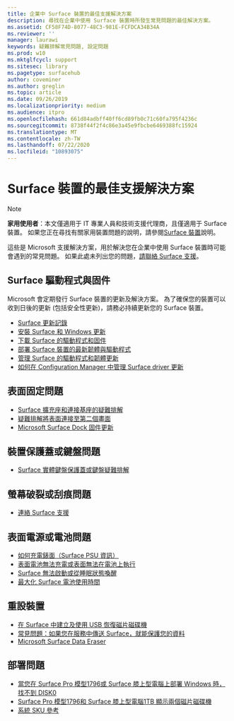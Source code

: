 ```yaml
---
title: 企業中 Surface 裝置的最佳支援解決方案
description: 尋找在企業中使用 Surface 裝置時所發生常見問題的最佳解決方案。
ms.assetid: CF58F74D-8077-48C3-981E-FCFDCA34B34A
ms.reviewer: ''
manager: laurawi
keywords: 疑難排解常見問題, 設定問題
ms.prod: w10
ms.mktglfcycl: support
ms.sitesec: library
ms.pagetype: surfacehub
author: coveminer
ms.author: greglin
ms.topic: article
ms.date: 09/26/2019
ms.localizationpriority: medium
ms.audience: itpro
ms.openlocfilehash: 661d84adbff40ff6cd89fb0c71c60fa795f4236c
ms.sourcegitcommit: 8738f44f2f4c86e3a45e9fbcbe6469388fc15924
ms.translationtype: MT
ms.contentlocale: zh-TW
ms.lasthandoff: 07/22/2020
ms.locfileid: "10893075"
---
```

# Surface 裝置的最佳支援解決方案

> [!Note]
> **家用使用者**：本文僅適用于 IT 專業人員和技術支援代理商，且僅適用于 Surface 裝置。 如果您正在尋找有關家用裝置問題的說明，請參閱[Surface 裝置](https://support.microsoft.com/products/surface-devices)說明。

這些是 Microsoft 支援解決方案，用於解決您在企業中使用 Surface 裝置時可能會遇到的常見問題。 如果此處未列出您的問題，[請聯絡 Surface 支援](contact-surface-support.md?tabs=online)。

##  <a name="surface-drivers-and-firmware"></a>Surface 驅動程式與固件

Microsoft 會定期發行 Surface 裝置的更新及解決方案。 為了確保您的裝置可以收到日後的更新 (包括安全性更新)，請務必持續更新您的 Surface 裝置。

- [Surface 更新記錄](https://www.microsoft.com/surface/support/install-update-activate/surface-update-history)
- [安裝 Surface 和 Windows 更新](https://www.microsoft.com/surface/support/performance-and-maintenance/install-software-updates-for-surface?os=windows-10&=undefined)
- [下載 Surface 的驅動程式和固件](https://support.microsoft.com/help/4023482)
- [部署 Surface 裝置的最新韌體與驅動程式](https://docs.microsoft.com/surface/deploy-the-latest-firmware-and-drivers-for-surface-devices)
- [管理 Surface 的驅動程式和韌體更新](https://docs.microsoft.com/surface/manage-surface-pro-3-firmware-updates)
- [如何在 Configuration Manager 中管理 Surface driver 更新](https://support.microsoft.com/help/4098906)

##  <a name="surface-dock-issues"></a>表面固定問題

- [Surface 擴充座和連接基座的疑難排解](https://support.microsoft.com/help/4023468/surface-troubleshoot-surface-dock-and-docking-stations)
- [疑難排解將表面連接至第二個畫面](https://support.microsoft.com/help/4023496)
- [Microsoft Surface Dock 固件更新](https://docs.microsoft.com/surface/surface-dock-updater)

##  <a name="device-cover-or-keyboard-issues"></a>裝置保護蓋或鍵盤問題

- [Surface 實體鍵盤保護蓋或鍵盤疑難排解](https://www.microsoft.com/surface/support/hardware-and-drivers/troubleshoot-surface-keyboards)

##  <a name="screen-cracked-or-scratched-issues"></a>螢幕破裂或刮痕問題

- [連絡 Surface 支援](contact-surface-support.md?tabs=online)

##  <a name="surface-power-or-battery-issues"></a>表面電源或電池問題

- [如何充電錶面（Surface PSU 資訊）](https://support.microsoft.com/help/4023496)
- [表面電池無法充電或表面無法在電池上執行](https://support.microsoft.com/help/4023536)
- [Surface 無法啟動或從睡眠狀態喚醒](https://support.microsoft.com/help/4023537)
- [最大化 Surface 電池使用時間](https://support.microsoft.com/help/4483194)

##  <a name="reset-device"></a>重設裝置

- [在 Surface 中建立及使用 USB 恢復磁片磁碟機](https://support.microsoft.com/help/4023512)
- [常見問題：如果您在服務中傳送 Surface，就能保護您的資料](https://support.microsoft.com/help/4023508)
- [Microsoft Surface Data Eraser](https://docs.microsoft.com/surface/microsoft-surface-data-eraser)

##  <a name="deployment-issues"></a>部署問題

- [當您在 Surface Pro 模型1796或 Surface 膝上型電腦上部署 Windows 時，找不到 DISK0](https://support.microsoft.com/help/4046108)
- [Surface Pro 模型1796和 Surface 膝上型電腦1TB 顯示兩個磁片磁碟機](https://support.microsoft.com/help/4046105)
- [系統 SKU 參考](https://docs.microsoft.com/surface/surface-system-sku-reference)

